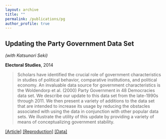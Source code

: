 ```yaml
---
layout: archive
title: ""
permalink: /publications/pg
author_profile: true
---
```


## Updating the Party Government Data Set

*(with Katsunori Seki)*

**Electoral Studies**, 2014

> Scholars have identified the crucial role of government characteristics in studies of political behavior, comparative institutions, and political economy. An invaluable data source for government characteristics is the Woldendorp et al. (2000) Party Government in 48 Democracies data set. We describe our update to this data set from the late-1990s through 2011. We then present a variety of additions to the data set that are intended to increase its usage by reducing the obstacles associated with using the data in conjunction with other popular data sets. We illustrate the utility of this update by providing a variety of means of conceptualizing government stability.

[[Article]](https://doi.org/10.1016/j.electstud.2013.10.001) [[Reproduction]](..//files/SW-Replication.zip) [[Data]](https://williamslaro.github.io/talks/dataset1)
